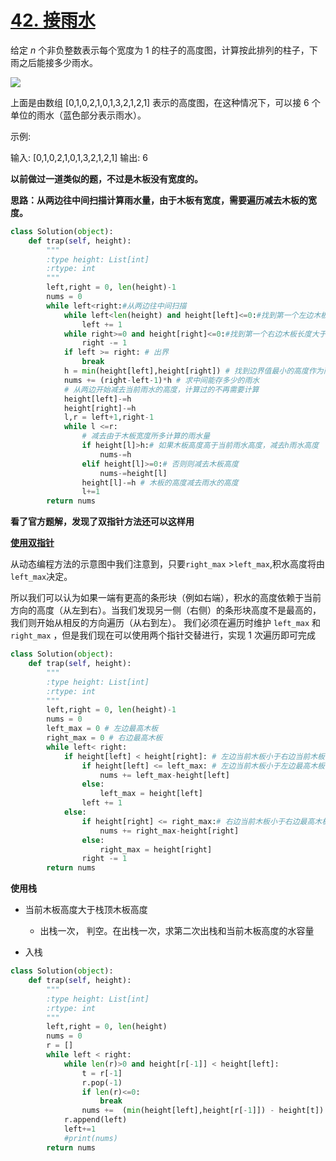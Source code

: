 # [42. 接雨水](https://leetcode-cn.com/problems/trapping-rain-water/)

给定 *n* 个非负整数表示每个宽度为 1 的柱子的高度图，计算按此排列的柱子，下雨之后能接多少雨水。

![](https://assets.leetcode-cn.com/aliyun-lc-upload/uploads/2018/10/22/rainwatertrap.png)

上面是由数组 [0,1,0,2,1,0,1,3,2,1,2,1] 表示的高度图，在这种情况下，可以接 6 个单位的雨水（蓝色部分表示雨水）。 

示例:

输入: [0,1,0,2,1,0,1,3,2,1,2,1]
输出: 6

**以前做过一道类似的题，不过是木板没有宽度的。**

**思路：从两边往中间扫描计算雨水量，由于木板有宽度，需要遍历减去木板的宽度。**

```python
class Solution(object):
    def trap(self, height):
        """
        :type height: List[int]
        :rtype: int
        """
        left,right = 0, len(height)-1
        nums = 0
        while left<right:#从两边往中间扫描
            while left<len(height) and height[left]<=0:#找到第一个左边木板长度大于0的
                left += 1
            while right>=0 and height[right]<=0:#找到第一个右边木板长度大于0的
                right -= 1
            if left >= right: # 出界
                break
            h = min(height[left],height[right]) # 找到边界值最小的高度作为雨水的高度
            nums += (right-left-1)*h # 求中间能存多少的雨水
            # 从两边开始减去当前雨水的高度，计算过的不再需要计算
            height[left]-=h 
            height[right]-=h
            l,r = left+1,right-1
            while l <=r:
                # 减去由于木板宽度所多计算的雨水量
                if height[l]>h:# 如果木板高度高于当前雨水高度，减去h雨水高度
                    nums-=h
                elif height[l]>=0:# 否则则减去木板高度
                    nums-=height[l]
                height[l]-=h # 木板的高度减去雨水的高度
                l+=1
        return nums
```

**看了官方题解，发现了双指针方法还可以这样用**

**[使用双指针](<https://leetcode-cn.com/problems/trapping-rain-water/solution/jie-yu-shui-by-leetcode/>)**

从动态编程方法的示意图中我们注意到，只要`right_max` >`left_max`,积水高度将由`left_max`决定。

所以我们可以认为如果一端有更高的条形块（例如右端），积水的高度依赖于当前方向的高度（从左到右）。当我们发现另一侧（右侧）的条形块高度不是最高的，我们则开始从相反的方向遍历（从右到左）。
我们必须在遍历时维护 `left_max` 和` right_max` ，但是我们现在可以使用两个指针交替进行，实现 1 次遍历即可完成

```python
class Solution(object):
    def trap(self, height):
        """
        :type height: List[int]
        :rtype: int
        """
        left,right = 0, len(height)-1
        nums = 0
        left_max = 0 # 左边最高木板
        right_max = 0 # 右边最高木板
        while left< right:
            if height[left] < height[right]: # 左边当前木板小于右边当前木板，积水高度由左边决定
                if height[left] <= left_max: # 左边当前木板小于左边最高木板
                    nums += left_max-height[left]
                else:
                    left_max = height[left]
                left += 1
            else:
                if height[right] <= right_max:# 右边当前木板小于右边最高木板
                    nums += right_max-height[right]
                else:
                    right_max = height[right]
                right -= 1 
        return nums
```

**使用栈**

- 当前木板高度大于栈顶木板高度

   - 出栈一次， 判空。在出栈一次，求第二次出栈和当前木板高度的水容量
- 入栈

```python
class Solution(object):
    def trap(self, height):
        """
        :type height: List[int]
        :rtype: int
        """
        left,right = 0, len(height)
        nums = 0
        r = []
        while left < right:
            while len(r)>0 and height[r[-1]] < height[left]:
                t = r[-1]
                r.pop(-1)
                if len(r)<=0:
                    break
                nums +=  (min(height[left],height[r[-1]]) - height[t]) * (left - r[-1] - 1)
            r.append(left)
            left+=1
            #print(nums)
        return nums
```

